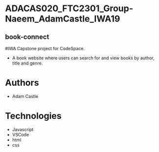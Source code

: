 # ADACAS020_FTC2301_Group-Naeem_AdamCastle_IWA19
 
## book-connect

#IWA Capstone project for CodeSpace.
* A book website where users can search for and view books by author, title and genre.

# Authors
- Adam Castle

# Technologies
* Javascript
* VSCode
* html
* css

